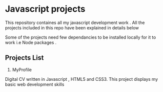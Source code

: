 # Javascript projects

This repository containes all my javascript development work .
All the projects included in this repo have been explained in details below 

Some of the projects need few dependancies to be installed locally for it to work
i.e Node packages .

## Projects List

1. MyProfile

Digital CV written in Javascript , HTML5 and CSS3. This project displays my basic web development skills